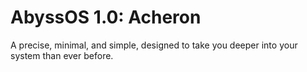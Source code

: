 # AbyssOS 1.0: Acheron
A precise, minimal, and simple, designed to take you deeper into your system than ever before.
